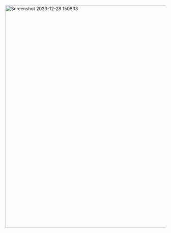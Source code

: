 <img width="697" alt="Screenshot 2023-12-28 150833" src="https://github.com/lakshittandon/cryptonite/assets/143540406/d5b09612-dc53-46a6-a1a0-363618541784">
